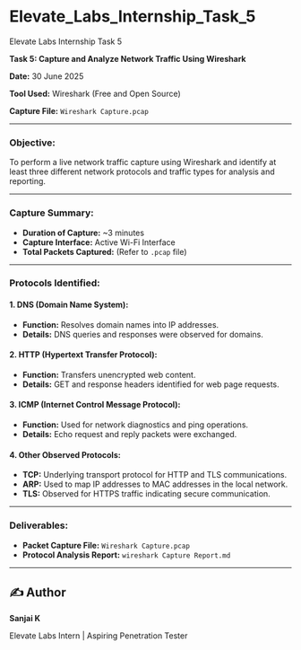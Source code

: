 # Elevate_Labs_Internship_Task_5
Elevate Labs Internship Task 5

**Task 5: Capture and Analyze Network Traffic Using Wireshark**

**Date:** 30 June 2025

**Tool Used:** Wireshark (Free and Open Source)

**Capture File:** `Wireshark Capture.pcap`

---

### **Objective:**

To perform a live network traffic capture using Wireshark and identify at least three different network protocols and traffic types for analysis and reporting.

---

### **Capture Summary:**

* **Duration of Capture:** \~3 minutes
* **Capture Interface:** Active Wi-Fi Interface
* **Total Packets Captured:** (Refer to `.pcap` file)

---

### **Protocols Identified:**

#### 1. **DNS (Domain Name System):**

* **Function:** Resolves domain names into IP addresses.
* **Details:** DNS queries and responses were observed for domains.

#### 2. **HTTP (Hypertext Transfer Protocol):**

* **Function:** Transfers unencrypted web content.
* **Details:** GET and response headers identified for web page requests.

#### 3. **ICMP (Internet Control Message Protocol):**

* **Function:** Used for network diagnostics and ping operations.
* **Details:** Echo request and reply packets were exchanged.

#### 4. **Other Observed Protocols:**

* **TCP:** Underlying transport protocol for HTTP and TLS communications.
* **ARP:** Used to map IP addresses to MAC addresses in the local network.
* **TLS:** Observed for HTTPS traffic indicating secure communication.

---

### **Deliverables:**

* **Packet Capture File:** `Wireshark Capture.pcap`
* **Protocol Analysis Report:** `wireshark Capture Report.md`
  
---

## ✍️ Author

**Sanjai K**

Elevate Labs Intern | Aspiring Penetration Tester
